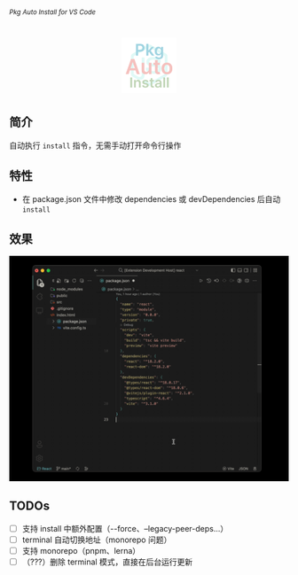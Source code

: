 <sub><em>Pkg Auto Install for VS Code</em></sub>
<h1 align="center">
  <img src="./assets/logo.png" height="100">
</h1>

## 简介

自动执行 `install` 指令，无需手动打开命令行操作

## 特性

- 在 package.json 文件中修改 dependencies 或 devDependencies 后自动 `install`

## 效果

![](assets/preview.gif)

## TODOs

- [ ] 支持 install 中额外配置（--force、–legacy-peer-deps...）
- [ ] terminal 自动切换地址（monorepo 问题）
- [ ] 支持 monorepo（pnpm、lerna）
- [ ] （???）删除 terminal 模式，直接在后台运行更新 